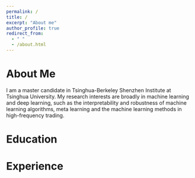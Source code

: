 ```yaml
---
permalink: /
title: /
excerpt: "About me"
author_profile: true
redirect_from: 
  - " "
  - /about.html
---
```




About Me
======
I am a master candidate in Tsinghua-Berkeley Shenzhen Institute at Tsinghua University. My research interests are broadly in machine learning and deep learning, such as the interpretability and robustness of machine learning algorithms, meta learning and the machine learning methods in high-frequency trading.

Education
======

Experience
======


